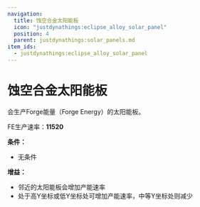 ```yaml
---
navigation:
  title: 蚀空合金太阳能板
  icon: "justdynathings:eclipse_alloy_solar_panel"
  position: 4
  parent: justdynathings:solar_panels.md
item_ids:
  - justdynathings:eclipse_alloy_solar_panel
---
```


# 蚀空合金太阳能板

会生产Forge能量（Forge Energy）的太阳能板。

FE生产速率：**11520**

**条件：**
- 无条件

**增益：**
- 邻近的太阳能板会增加产能速率
- 处于高Y坐标或低Y坐标处可增加产能速率，中等Y坐标处则减少

<BlockImage id="justdynathings:eclipse_alloy_solar_panel" scale="4.0"/>

<Recipe id="justdynathings:eclipse_alloy_solar_panel" />
